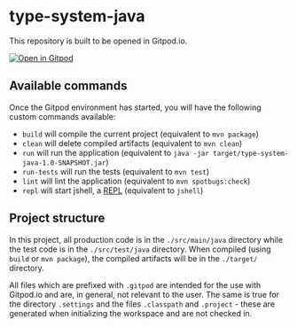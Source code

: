 # type-system-java

This repository is built to be opened in Gitpod.io.

[![Open in Gitpod](https://gitpod.io/button/open-in-gitpod.svg)](https://gitpod.io/#https://github.com/blalasaadri/type-system-java)

## Available commands
Once the Gitpod environment has started, you will have the following custom commands available:
- `build` will compile the current project (equivalent to `mvn package`)
- `clean` will delete compiled artifacts (equivalent to `mvn clean`)
- `run` will run the application (equivalent to `java -jar target/type-system-java-1.0-SNAPSHOT.jar`)
- `run-tests` will run the tests (equivalent to `mvn test`)
- `lint` will lint the application (equivalent to `mvn spotbugs:check`)
- `repl` will start jshell, a [REPL](https://en.wikipedia.org/wiki/Read%E2%80%93eval%E2%80%93print_loop) (equivalent to `jshell`)

## Project structure
In this project, all production code is in the `./src/main/java` directory while the test code is in the `./src/test/java` directory.
When compiled (using `build` or `mvn package`), the compiled artifacts will be in the `./target/` directory.

All files which are prefixed with `.gitpod` are intended for the use with Gitpod.io and are, in general, not relevant to the user.
The same is true for the directory `.settings` and the files `.classpath` and `.project` - these are generated when initializing the workspace and are not checked in.
